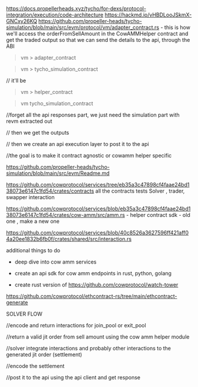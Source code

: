 https://docs.propellerheads.xyz/tycho/for-dexs/protocol-integration/execution/code-architecture 
https://hackmd.io/vHBDLooJSkmX-GNCxy26KQ
https://github.com/propeller-heads/tycho-simulation/blob/main/src/evm/protocol/vm/adapter_contract.rs - this is how we'll access the orderFromSellAmount in the CowAMMHelper contract and get the traded output so that we can send the details to the api, through the ABI

> vm > adapter_contract 

> vm > tycho_simulation_contract

// it'll be 
> vm > helper_contract 

> vm tycho_simulation_contract

//forget all the api responses part, we just need the simulation part with revm extracted out 

// then we get the outputs

// then we create an api execution layer to post it to the api 

//the goal is to make it contract agnostic or cowamm helper specific 

https://github.com/propeller-heads/tycho-simulation/blob/main/src/evm/Readme.md 


https://github.com/cowprotocol/services/tree/eb35a3c47898cf4faae24bd138073e6147c1fd54/crates/contracts all the contracts tests Solver , trader, swapper interaction


https://github.com/cowprotocol/services/blob/eb35a3c47898cf4faae24bd138073e6147c1fd54/crates/cow-amm/src/amm.rs - helper contract sdk - old one , make a new one 

https://github.com/cowprotocol/services/blob/40c8526a3627596ff421aff04a20ee1832b6fb0f/crates/shared/src/interaction.rs

 additional things to do 

- deep dive into cow amm services

- create an api sdk for cow amm endpoints in rust, python, golang 

- create rust version of https://github.com/cowprotocol/watch-tower 

https://github.com/cowprotocol/ethcontract-rs/tree/main/ethcontract-generate 

SOLVER FLOW 

//encode and return interactions for join_pool or exit_pool

//return a valid jit order from sell amount using the cow amm helper module 

//solver integrate interactions and probably other interactions to the generated jit order (settlement)

//encode the settlement 

//post it to the api using the api client and get response 